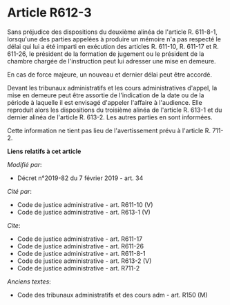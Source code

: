 # Article R612-3

Sans préjudice des dispositions du deuxième alinéa de l'article R. 611-8-1, lorsqu'une des parties appelées à produire un
mémoire n'a pas respecté le délai qui lui a été imparti en exécution des articles R. 611-10, R. 611-17 et R. 611-26, le
président de la formation de jugement ou le président de la chambre chargée de l'instruction peut lui adresser une mise en
demeure.

En cas de force majeure, un nouveau et dernier délai peut être accordé.

Devant les tribunaux administratifs et les cours administratives d'appel, la mise en demeure peut être assortie de
l'indication de la date ou de la période à laquelle il est envisagé d'appeler l'affaire à l'audience. Elle reproduit alors
les dispositions du troisième alinéa de l'article R. 613-1 et du dernier alinéa de l'article R. 613-2. Les autres parties en
sont informées.

Cette information ne tient pas lieu de l'avertissement prévu à l'article R. 711-2.

**Liens relatifs à cet article**

_Modifié par_:

  - Décret n°2019-82 du 7 février 2019 - art. 34

_Cité par_:

  - Code de justice administrative - art. R611-10 (V)
  - Code de justice administrative - art. R613-1 (V)

_Cite_:

  - Code de justice administrative - art. R611-17
  - Code de justice administrative - art. R611-26
  - Code de justice administrative - art. R611-8-1
  - Code de justice administrative - art. R613-2 (V)
  - Code de justice administrative - art. R711-2

_Anciens textes_:

  - Code des tribunaux administratifs et des cours adm - art. R150 (M)
